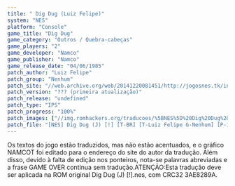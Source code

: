```yaml
---
title: " Dig Dug (Luiz Felipe)"
system: "NES"
platform: "Console"
game_title: "Dig Dug"
game_category: "Outros / Quebra-cabeças"
game_players: "2"
game_developer: "Namco"
game_publisher: "Namco"
game_release_date: "04/06/1985"
patch_author: "Luiz Felipe"
patch_group: "Nenhum"
patch_site: "//web.archive.org/web/20141220081451/http://jogosnes.tk/index.xhtml"
patch_version: "??? (primeira atualização)"
patch_release: "undefined"
patch_type: "IPS"
patch_progress: "100%"
patch_images: ["//img.romhackers.org/traducoes/%5BNES%5D%20Dig%20Dug%20-%20Luiz%20Felipe%20-%2001.png","//img.romhackers.org/traducoes/%5BNES%5D%20Dig%20Dug%20-%20Luiz%20Felipe%20-%2002.png","//img.romhackers.org/traducoes/%5BNES%5D%20Dig%20Dug%20-%20Luiz%20Felipe%20-%2003.png"]
patch_file: "[NES] Dig Dug (J) [!] [T-BR] [T-Luiz Felipe G-Nenhum] [P-100% A-2014].zip"
---
```

Os textos do jogo estão traduzidos, mas não estão acentuados, e o gráfico NAMCOT foi editado para o endereço do site do autor da tradução. Além disso, devido à falta de edição nos ponteiros, nota-se palavras abreviadas e a frase GAME OVER continua sem tradução.ATENÇÃO:Esta tradução deve ser aplicada na ROM original Dig Dug (J) [!].nes, com CRC32 3AE8289A.